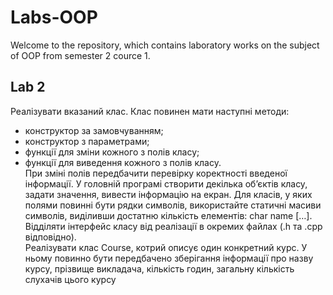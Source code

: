 # Labs-OOP
Welcome to the repository, which contains laboratory works on the subject of OOP from semester 2 cource 1.
## Lab 2
  Реалізувати вказаний клас. Клас повинен мати наступні методи:
- конструктор за замовчуванням;
- конструктор з параметрами;
- функції для зміни кожного з полів класу;
- функції для виведення кожного з полів класу.</br>При зміні полів передбачити перевірку коректності введеної інформації. У головній програмі створити декілька об’єктів класу, задати значення, вивести інформацію на екран. Для класів, у яких полями повинні бути рядки символів, використайте статичні масиви символів, виділивши достатню кількість елементів: char name […]. Відділяти інтерфейс класу від реалізації в окремих файлах (.h та .cpp відповідно).</br>
Реалізувати клас Course, котрий описує один конкретний курс. У ньому повинно бути передбачено зберігання інформації про назву курсу, прізвище викладача, кількість годин, загальну кількість слухачів цього курсу
